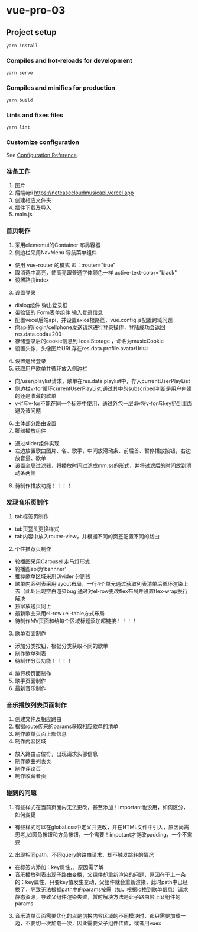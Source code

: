# vue-pro-03

## Project setup
```
yarn install
```

### Compiles and hot-reloads for development
```
yarn serve
```

### Compiles and minifies for production
```
yarn build
```

### Lints and fixes files
```
yarn lint
```

### Customize configuration
See [Configuration Reference](https://cli.vuejs.org/config/).

### 准备工作
1. 图片
2. 后端api https://neteasecloudmusicapi.vercel.app
3. 创建相应文件夹
4. 插件下载及导入
5. main.js

### 首页制作
1. 采用elementui的Container 布局容器
2. 侧边栏采用NavMenu 导航菜单组件
 + 使用 vue-router 的模式 即：:router="true"
 + 取消选中高亮，使高亮跟普通字体颜色一样 active-text-color="black"
 + 设置路由index
3. 设置登录
 + dialog组件 弹出登录框
 + 带验证的 Form表单组件 输入登录信息
 + 配置vecel后端api，并设置axios根路径，vue.config.js配置跨域问题
 + 向api的/login/cellphone发送请求进行登录操作，登陆成功会返回res.data.coda=200
 + 存储登录后的cookie信息到 localStorage ，命名为musicCookie
 + 设置头像，头像图片URL存在res.data.profile.avatarUrl中
4. 设置退出登录
5. 获取用户歌单并循环放入侧边栏
 + 向/user/playlist请求，歌单在res.data.playlist中，存入currentUserPlayList
 + 侧边栏v-for循环currentUserPlayList,通过其中的subscribed判断是用户创建的还是收藏的歌单
 + v-if与v-for不能在同一个标签中使用，通过外包一层div将v-for与key扔到里面避免该问题
6. 主体部分路由设置
7. 脚部播放组件
 + 通过slider组件实现
 + 左边放置歌曲图片、名、歌手，中间放滑动条、前后首、暂停播放按钮，右边放音量、歌单
 + 设置全局过滤器，将播放时间过滤成mm:ss的形式，并将过滤后的时间放到滑动条两侧
8. 待制作播放功能！！！！

### 发现音乐页制作
1. tab标签页制作
 + tab页签头更换样式
 + tab内容中放入router-view，并根据不同的页签配置不同的路由
2. 个性推荐页制作
 + 轮播图采用Carousel 走马灯形式
 + 轮播图api为‘bannner’
 + 推荐歌单区域采用Divider 分割线
 + 歌单内容列表采用layout布局，一行4个单元通过获取列表清单后循环渲染上去（此处出现空白渲染bug  通过对el-row更改flex布局并设置flex-wrap换行解决
 + 独家放送页同上
 + 最新歌曲采用el-row+el-table方式布局
 + 待制作MV页面和给每个区域标题添加超链接！！！！
3. 歌单页面制作
 + 添加分类按钮，根据分类获取不同的歌单
 + 制作歌单列表
 + 待制作分页功能！！！！
4. 排行榜页面制作
5. 歌手页面制作
6. 最新音乐制作

### 音乐播放列表页面制作
1. 创建文件及相应路由
2. 根据route传来的params获取相应歌单的清单
3. 制作歌单页面上部信息
4. 制作内容区域
 + 放入路由占位符，出现请求头部信息
 + 制作歌曲列表页
 + 制作评论页
 + 制作收藏者页



### 碰到的问题
1. 有些样式在当前页面内无法更改，甚至添加！important也没用，如何区分，如何变更
 + 有些样式可以在global.css中定义并更改，并在HTML文件中引入，原因尚需思考,如圆角按钮和方角按钮，一个需要！impotant才能改padding，一个不需要
2. 出现相同path，不同query的路由请求，却不触发跳转的情况
 + 在标签内添加：key属性，<router-view :key="$route.path"></router-view>，原因需了解
 + 音乐播放列表出现子路由变换，父组件却重新渲染的问题，原因在于上一条的：key属性，只要key值发生变动，父组件就会重新渲染，此时path中已经换了，导致无法根据path中的params按需（如，根据id找到歌单信息）请求静态资源，导致父组件渲染失败，暂时解决方法是让子路由带上父组件的params
3. 音乐清单页面需要优化的点是切换内容区域的不同模块时，都只需要加载一边，不要切一次加载一次，因此需要父子组件传值，或者用vuex